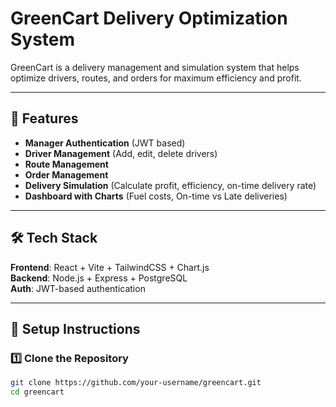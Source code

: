 # GreenCart Delivery Optimization System

GreenCart is a delivery management and simulation system that helps optimize drivers, routes, and orders for maximum efficiency and profit.

---

## 📌 Features
- **Manager Authentication** (JWT based)
- **Driver Management** (Add, edit, delete drivers)
- **Route Management**
- **Order Management**
- **Delivery Simulation** (Calculate profit, efficiency, on-time delivery rate)
- **Dashboard with Charts** (Fuel costs, On-time vs Late deliveries)

---

## 🛠 Tech Stack
**Frontend**: React + Vite + TailwindCSS + Chart.js  
**Backend**: Node.js + Express + PostgreSQL  
**Auth**: JWT-based authentication  

---

## 🚀 Setup Instructions

### 1️⃣ Clone the Repository
```bash
git clone https://github.com/your-username/greencart.git
cd greencart
